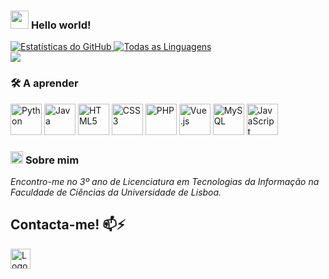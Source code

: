 <h3>
  <img src="https://github.com/TheDudeThatCode/TheDudeThatCode/blob/master/Assets/Hi.gif" width="29px"> <strong>Hello world!</strong>
</h3>

<a href="https://github.com/MatiSilva01">
  <img src="https://github-readme-stats.vercel.app/api?username=MatiSilva01&show_icons=true&theme=dark&line_height=27" alt="Estatísticas do GitHub">
</a>
<a href="https://github.com/MatiSilva01">
  <img src="https://github-readme-stats.vercel.app/api/top-langs/?username=MatiSilva01&layout=compact&theme=dark" alt="Todas as Linguagens">
</a>
<br>
<img src="https://github-readme-streak-stats.herokuapp.com/?user=MatiSilva01"/>

<h3>
  <strong>🛠️ A aprender</strong>
</h3>

<img height="50" src="https://cdn.jsdelivr.net/gh/devicons/devicon/icons/python/python-original.svg" alt="Python">
<img height="50" src="https://cdn.jsdelivr.net/gh/devicons/devicon/icons/java/java-original.svg" alt="Java">
<img height="50" src="https://cdn.jsdelivr.net/gh/devicons/devicon/icons/html5/html5-original.svg" alt="HTML5">
<img height="50" src="https://cdn.jsdelivr.net/gh/devicons/devicon/icons/css3/css3-original.svg" alt="CSS3">
<img height="50" src="https://cdn.jsdelivr.net/gh/devicons/devicon/icons/php/php-original.svg" alt="PHP">
<img height="50" src="https://cdn.jsdelivr.net/gh/devicons/devicon/icons/vuejs/vuejs-original.svg" alt="Vue.js">
<img height="50" src="https://cdn.jsdelivr.net/gh/devicons/devicon/icons/mysql/mysql-original.svg" alt="MySQL">
<img height="50" src="https://cdn.jsdelivr.net/gh/devicons/devicon/icons/javascript/javascript-original.svg" alt="JavaScript">

<h3>
  <img alt="GIF" src="https://github.com/TheDudeThatCode/TheDudeThatCode/blob/master/Assets/powerup.gif" width="20px" /> <strong>Sobre mim</strong>
</h3>

<p>
  <em>
    Encontro-me no 3º ano de Licenciatura em Tecnologias da Informação na Faculdade de Ciências da Universidade de Lisboa.
  </em>  
</p>

<h2>Contacta-me! 📫⚡</h2>

<a href="mailto:matildeferreirasilva@gmail.com">
  <img src="https://github.com/TheDudeThatCode/TheDudeThatCode/blob/master/Assets/Gmail.svg" alt="Logotipo do Gmail" height="32">
</a>
